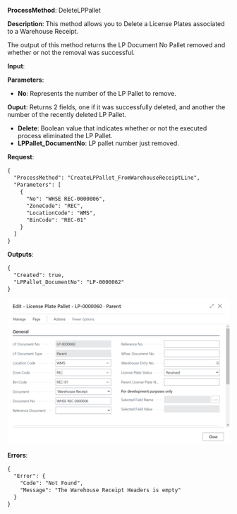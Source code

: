 **ProcessMethod**: DeleteLPPallet

**Description**:
This method allows you to Delete a License Plates associated to a Warehouse Receipt.

The output of this method returns the LP Document No Pallet removed and whether or not the removal was successful.

**Input**:

**Parameters**: 
-	**No**: Represents the number of the LP Pallet to remove.

**Ouput**: Returns 2 fields, one if it was successfully deleted, and another the number of the recently deleted LP Pallet.

-	**Delete**: Boolean value that indicates whether or not the executed process eliminated the LP Pallet.
-	**LPPallet_DocumentNo**: LP pallet number just removed.


**Request**:

```
{
  "ProcessMethod": "CreateLPPallet_FromWarehouseReceiptLine",
  "Parameters": [
    {
      "No": "WHSE REC-0000006",
      "ZoneCode": "REC",
      "LocationCode": "WMS",
      "BinCode": "REC-01"
    }
  ]
}
```


**Outputs**:


```
{
  "Created": true,
  "LPPallet_DocumentNo": "LP-0000062"
}
```

![image.png](/.attachments/image-df99e808-882a-4ee1-8a6b-7d46fdccb507.png)
 

**Errors**:

```
{
  "Error": {
    "Code": "Not Found",
    "Message": "The Warehouse Receipt Headers is empty"
  }
}


```



